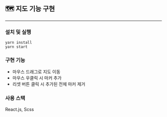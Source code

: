 ## 🗺 지도 기능 구현

---

### 설치 및 실행

```
yarn install
yarn start
```

### 구현 기능

- 마우스 드래그로 지도 이동
- 마우스 우클릭 시 마커 추가
- 리셋 버튼 클릭 시 추가된 전체 마커 제거

### 사용 스택

React.js, Scss
